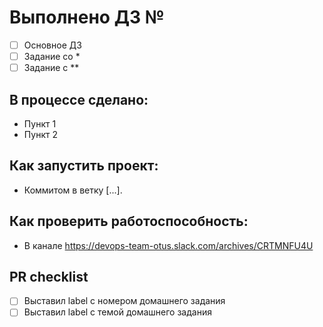 # Выполнено ДЗ №

 - [ ] Основное ДЗ
 - [ ] Задание со *
 - [ ] Задание с **

## В процессе сделано:
 - Пункт 1
 - Пункт 2

## Как запустить проект:
 - Коммитом в ветку [...].

## Как проверить работоспособность:
 - В канале https://devops-team-otus.slack.com/archives/CRTMNFU4U

## PR checklist
 - [ ] Выставил label с номером домашнего задания
 - [ ] Выставил label с темой домашнего задания
